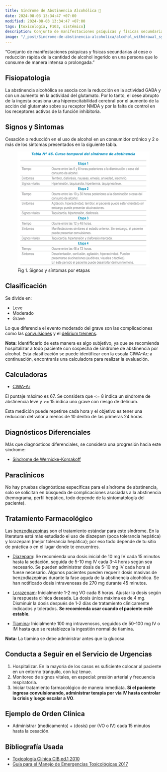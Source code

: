 ```yaml
---
title: Síndrome de Abstinencia Alcohólica 🍻
date: 2024-08-03 13:34:47 +07:00
modified: 2024-08-03 13:34:47 +07:00
tags: [toxicología, F103, sistémico]
description: Conjunto de manifestaciones psíquicas y físicas secundarias al cese o reducción rápida de la cantidad de alcohol ingerido en una persona que lo consume de manera intensa o prolongada.
image: "/_post/Sindrome-de-abstinencia-alcoholica/alcohol_withdrawal_syndrome.jpg"
---
```


“Conjunto de manifestaciones psíquicas y físicas secundarias al cese o reducción rápida de la cantidad de alcohol ingerido en una persona que lo consume de manera intensa o prolongada.”

## Fisiopatología

La abstinencia alcohólica se asocia con la reducción en la actividad GABA y con un aumento en la actividad del glutamato. Por lo tanto, el cese abrupto de la ingesta ocasiona una hiperexcitabilidad cerebral por el aumento de la acción del glutamato sobre su receptor NMDA y por la falta de control en los receptores activos de la función inhibitoria.

## Signos y Síntomas

Cesación o reducción en el uso de alcohol en un consumidor crónico y 2 o más de los síntomas presentados en la siguiente tabla.

<figure>
<img src="/_posts/sindrome-de-abstienencia-alcoholica/etapas_signos_sintomas.jpg">
<figcaption>Fig 1. Signos y síntomas por etapas</figcaption>
</figure>

## Clasificación

Se divide en:
- Leve
- Moderado
- Grave

Lo que diferencia el evento moderado del grave son las complicaciones como las [convulsiones](https://es.wikipedia.org/wiki/Convulsi%C3%B3n) y el [delirium tremens](https://es.wikipedia.org/wiki/Delirium_tremens).

**Nota:** Identificarlo de esta manera es algo subjetivo, ya que se recomienda hospitalizar a todo paciente con sospecha de síndrome de abstinencia por alcohol. Esta clasificación se puede identificar con la escala CIWA-Ar; a continuación, encontrarás una calculadora para realizar la evaluación.

## Calculadoras

- [CIWA-Ar](https://www.mdcalc.com/calc/1736/ciwa-ar-alcohol-withdrawal)

El puntaje máximo es 67. Se considera que <= 8 indica un síndrome de abstinencia leve y >= 15 indica uno grave con riesgo de delirium.

Esta medición puede repetirse cada hora y el objetivo es tener una reducción del valor a menos de 10 dentro de las primeras 24 horas.

## Diagnósticos Diferenciales

Más que diagnósticos diferenciales, se considera una progresión hacia este síndrome:
- [Síndrome de Wernicke-Korsakoff](https://rarediseases.info.nih.gov/espanol/13076/sindrome-de-wernicke-korsakoff)

## Paraclínicos

No hay pruebas diagnósticas específicas para el síndrome de abstinencia, solo se solicitan en búsqueda de complicaciones asociadas a la abstinencia (hemograma, perfil hepático, todo depende de la sintomatología del paciente).

## Tratamiento Farmacológico

Las [benzodiazepinas](https://es.wikipedia.org/wiki/Benzodiazepina) son el tratamiento estándar para este síndrome. En la literatura está más estudiado el uso de diazepam (poca tolerancia hepática) y lorazepam (mejor tolerancia hepática); por eso todo depende de tu sitio de práctica o en el lugar donde te encuentres.

- [Diazepam](https://www.iqb.es/cbasicas/farma/farma04/d018.html): Se recomienda una dosis inicial de 10 mg IV cada 15 minutos hasta la sedación, seguida de 5-10 mg IV cada 3-4 horas según sea necesario. Se pueden administrar dosis de 5-10 mg IV cada hora si fuese necesario. Algunos pacientes pueden requerir dosis masivas de benzodiazepinas durante la fase aguda de la abstinencia alcohólica. Se han notificado dosis intravenosas de 270 mg durante 45 minutos.

- [Lorazepam](https://www.iqb.es/cbasicas/farma/farma04/d018.html): Inicialmente 1-2 mg VO cada 8 horas. Ajustar la dosis según la respuesta clínica deseada. La dosis única máxima es de 4 mg. Disminuir la dosis después de 1-2 días de tratamiento clínicamente indicados y tolerados. **Se recomienda usar cuando el paciente esté estable**.

- [Tiamina](https://www.iqb.es/cbasicas/farma/farma04/t024.htm): Inicialmente 100 mg intravenosos, seguidos de 50-100 mg IV o IM hasta que se restablezca la ingestión normal de tiamina.

**Nota:** La tiamina se debe administrar antes que la glucosa.

## Conducta a Seguir en el Servicio de Urgencias

1. Hospitalizar. En la mayoría de los casos es suficiente colocar al paciente en un entorno tranquilo, con luz tenue.
2. Monitoreo de signos vitales, en especial: presión arterial y frecuencia respiratoria.
3. Iniciar tratamiento farmacológico de manera inmediata. **Si el paciente ingresa convulsionando, administrar terapia por vía IV hasta controlar la crisis y luego escalar a VO**.

## Ejemplo de Orden Clínica

- Administrar (medicamento) + (dosis) por (VO o IV) cada 15 minutos hasta la cesación.

## Bibliografía Usada

- [Toxicología Clínica CIB ed.1 2010](https://cib.org.co/servicios/catalogo/toxicologia-clinica/)
- [Guía para el Manejo de Emergencias Toxicológicas 2017](https://retoxlac.org/guia-para-el-manejo-de-emergencias-toxicologicas-bogota-2017/)

